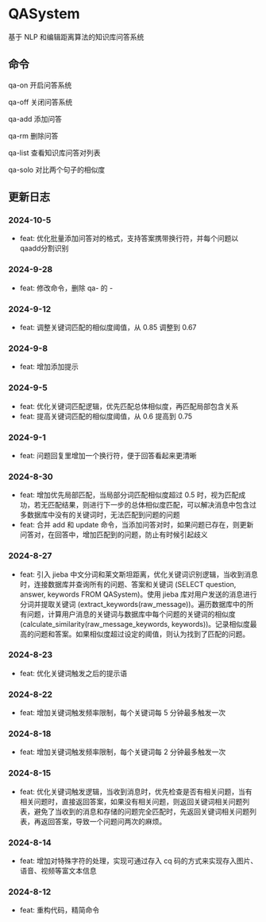 # QASystem

基于 NLP 和编辑距离算法的知识库问答系统

## 命令

qa-on 开启问答系统

qa-off 关闭问答系统

qa-add 添加问答

qa-rm 删除问答

qa-list 查看知识库问答对列表

qa-solo 对比两个句子的相似度

## 更新日志

### 2024-10-5

- feat: 优化批量添加问答对的格式，支持答案携带换行符，并每个问题以qaadd分割识别

### 2024-9-28

- feat: 修改命令，删除 qa- 的 -

### 2024-9-12

- feat: 调整关键词匹配的相似度阈值，从 0.85 调整到 0.67

### 2024-9-8

- feat: 增加添加提示

### 2024-9-5

- feat: 优化关键词匹配逻辑，优先匹配总体相似度，再匹配局部包含关系
- feat: 提高关键词匹配的相似度阈值，从 0.6 提高到 0.75

### 2024-9-1

- feat: 问题回复里增加一个换行符，便于回答看起来更清晰

### 2024-8-30

- feat: 增加优先局部匹配，当局部分词匹配相似度超过 0.5 时，视为匹配成功，若无匹配结果，则进行下一步的总体相似度匹配，可以解决消息中包含过多数据库中没有的关键词时，无法匹配到问题的问题
- feat: 合并 add 和 update 命令，当添加问答对时，如果问题已存在，则更新问答对，在回答中，增加匹配到的问题，防止有时候引起歧义

### 2024-8-27

- feat: 引入 jieba 中文分词和莱文斯坦距离，优化关键词识别逻辑，当收到消息时，连接数据库并查询所有的问题、答案和关键词 (SELECT question, answer, keywords FROM QASystem)。使用 jieba 库对用户发送的消息进行分词并提取关键词 (extract_keywords(raw_message))。遍历数据库中的所有问题，计算用户消息的关键词与数据库中每个问题的关键词的相似度 (calculate_similarity(raw_message_keywords, keywords))。记录相似度最高的问题和答案。如果相似度超过设定的阈值，则认为找到了匹配的问题。

### 2024-8-23

- feat: 优化关键词触发之后的提示语

### 2024-8-22

- feat: 增加关键词触发频率限制，每个关键词每 5 分钟最多触发一次

### 2024-8-18

- feat: 增加关键词触发频率限制，每个关键词每 2 分钟最多触发一次

### 2024-8-15

- feat: 优化关键词触发逻辑，当收到消息时，优先检查是否有相关问题，当有相关问题时，直接返回答案，如果没有相关问题，则返回关键词相关问题列表，避免了当收到的消息和存储的问题完全匹配时，先返回关键词相关问题列表，再返回答案，导致一个问题问两次的麻烦。

### 2024-8-14

- feat: 增加对特殊字符的处理，实现可通过存入 cq 码的方式来实现存入图片、语音、视频等富文本信息

### 2024-8-12

- feat: 重构代码，精简命令
